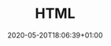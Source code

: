 ---
title: "HTML"
date: 2020-05-20T18:06:39+01:00
draft: true
# menu: main # Optional, add page to a menu. Options: main, side, footer
---